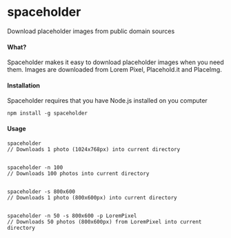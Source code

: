 # spaceholder
Download placeholder images from public domain sources

#### What?
Spaceholder makes it easy to download placeholder images when you need them.
Images are downloaded from Lorem Pixel, Placehold.it and PlaceImg.

#### Installation
Spaceholder requires that you have Node.js installed on you computer

    npm install -g spaceholder

#### Usage

    spaceholder
    // Downloads 1 photo (1024x768px) into current directory


    spaceholder -n 100
    // Downloads 100 photos into current directory


    spaceholder -s 800x600
    // Downloads 1 photo (800x600px) into current directory


    spaceholder -n 50 -s 800x600 -p LoremPixel
    // Downloads 50 photos (800x600px) from LoremPixel into current directory
